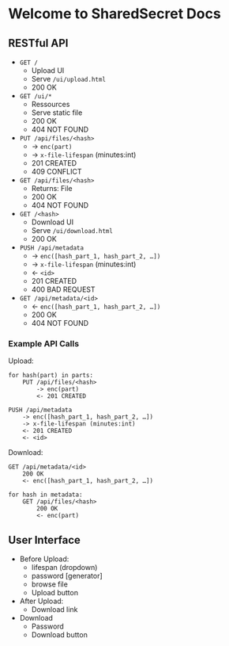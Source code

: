 
Welcome to SharedSecret Docs
============================

RESTful API
-----------

- `GET /`
    - Upload UI
    - Serve `/ui/upload.html`
    - 200 OK
- `GET /ui/*`
    - Ressources
    - Serve static file
    - 200 OK
    - 404 NOT FOUND
- `PUT /api/files/<hash>`
    - → `enc(part)`
    - → `x-file-lifespan` (minutes:int)
    - 201 CREATED
    - 409 CONFLICT
- `GET /api/files/<hash>`
    - Returns: File
    - 200 OK
    - 404 NOT FOUND
- `GET /<hash>`
    - Download UI
    - Serve `/ui/download.html`
    - 200 OK
- `PUSH /api/metadata`
    - → `enc([hash_part_1, hash_part_2, …])`
    - → `x-file-lifespan` (minutes:int)
    - ← `<id>`
    - 201 CREATED
    - 400 BAD REQUEST
- `GET /api/metadata/<id>`
    - ← `enc([hash_part_1, hash_part_2, …])`
    - 200 OK
    - 404 NOT FOUND


### Example API Calls

Upload:

```
for hash(part) in parts:
    PUT /api/files/<hash>
        -> enc(part)
        <- 201 CREATED

PUSH /api/metadata
    -> enc([hash_part_1, hash_part_2, …])
    -> x-file-lifespan (minutes:int)
    <- 201 CREATED
    <- <id>
```

Download:

```
GET /api/metadata/<id>
    200 OK
    <- enc([hash_part_1, hash_part_2, …])

for hash in metadata:
    GET /api/files/<hash>
        200 OK
        <- enc(part)
```


User Interface
--------------

- Before Upload:
    - lifespan (dropdown)
    - password [generator]
    - browse file
    - Upload button
- After Upload:
    - Download link
- Download
    - Password
    - Download button
